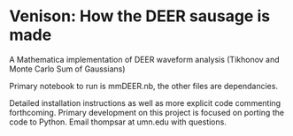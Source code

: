 # Venison: How the DEER sausage is made
A Mathematica implementation of DEER waveform analysis (Tikhonov and Monte Carlo Sum of Gaussians)

Primary notebook to run is mmDEER.nb, the other files are dependancies.

Detailed installation instructions as well as more explicit code commenting forthcoming. Primary development on this project is focused on porting the code to Python. Email thompsar at umn.edu with questions.
